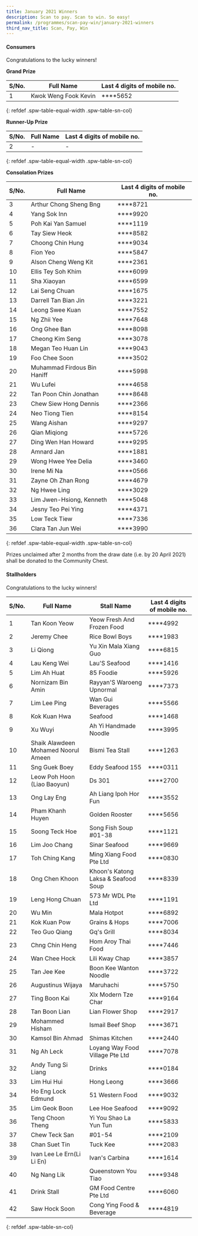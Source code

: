 ```yaml
---
title: January 2021 Winners
description: Scan to pay. Scan to win. So easy!
permalink: /programmes/scan-pay-win/january-2021-winners
third_nav_title: Scan, Pay, Win
---
```


#### Consumers
Congratulations to the lucky winners!


**Grand Prize** 


|S/No.| Full Name                     | Last 4 digits of mobile no. |
|-----|-------------------------------|-----------------------------|
| 1   |Kwok Weng Fook Kevin           | \*\*\*\*5652                |
{: refdef .spw-table-equal-width .spw-table-sn-col}

**Runner-Up Prize** 

|S/No.| Full Name                     | Last 4 digits of mobile no. |
|-----|-------------------------------|-----------------------------|
| 2   |-                              | -                           |
{: refdef .spw-table-equal-width .spw-table-sn-col}

**Consolation Prizes** 

| S/No. | Full Name                   | Last 4 digits of mobile no. |
|-------|-----------------------------|-----------------------------|
|   3   | Arthur Chong Sheng Bng      |     \*\*\*\*8721            |
|   4   | Yang Sok Inn                |     \*\*\*\*9920            |
|   5   | Poh Kai Yan Samuel          |     \*\*\*\*1119            |
|   6   | Tay Siew Heok               |     \*\*\*\*8582            |
|   7   | Choong Chin Hung            |     \*\*\*\*9034            |
|   8   | Fion Yeo                    |     \*\*\*\*5847            |
|   9   | Alson Cheng Weng Kit        |     \*\*\*\*2361            |
|   10  | Ellis Tey Soh Khim          |     \*\*\*\*6099            |
|   11  | Sha Xiaoyan                 |     \*\*\*\*6599            |
|   12  | Lai Seng Chuan              |     \*\*\*\*1675            |
|   13  | Darrell Tan Bian Jin        |     \*\*\*\*3221            |
|   14  | Leong Swee Kuan             |     \*\*\*\*7552            |
|   15  | Ng Zhii Yee                 |     \*\*\*\*7648            |
|   16  | Ong Ghee Ban                |     \*\*\*\*8098            |
|   17  | Cheong Kim Seng             |     \*\*\*\*3078            |
|   18  | Megan Teo Huan Lin          |     \*\*\*\*9043            |
|   19  | Foo Chee Soon               |     \*\*\*\*3502            |
|   20  | Muhammad Firdous Bin Haniff |     \*\*\*\*5998            |
|   21  | Wu Lufei                    |     \*\*\*\*4658            |
|   22  | Tan Poon Chin Jonathan      |     \*\*\*\*8648            |
|   23  | Chew Siew Hong Dennis       |     \*\*\*\*2366            |
|   24  | Neo Tiong Tien              |     \*\*\*\*8154            |
|   25  | Wang Aishan                 |     \*\*\*\*9297            |
|   26  | Qian Miqiong                |     \*\*\*\*5726            |
|   27  | Ding Wen Han Howard         |     \*\*\*\*9295            |
|   28  | Amnard Jan                  |     \*\*\*\*1881            |
|   29  | Wong Hwee Yee Delia         |     \*\*\*\*3460            |
|   30  | Irene Mi Na                 |     \*\*\*\*0566            |
|   31  | Zayne Oh Zhan Rong          |     \*\*\*\*4679            |
|   32  | Ng Hwee Ling                |     \*\*\*\*3029            |
|   33  | Lim Jwen-Hsiong, Kenneth    |     \*\*\*\*5048            |
|   34  | Jesny Teo Pei Ying          |     \*\*\*\*4371            |
|   35  | Low Teck Tiew               |     \*\*\*\*7336            |
|   36  | Clara Tan Jun Wei           |     \*\*\*\*3990            |
{: refdef .spw-table-equal-width .spw-table-sn-col}

<span class="spw-disclaimer">Prizes unclaimed after 2 months from the draw date (i.e. by 20 April 2021) shall be donated to the Community Chest.</span> 

#### Stallholders
Congratulations to the lucky winners!

| S/No. | Full Name                           | Stall Name                          | Last 4 digits of mobile no. |
|-------|-------------------------------------|-------------------------------------|-----------------------------|
| 1     | Tan Koon Yeow                       | Yeow Fresh And Frozen Food          | \*\*\*\*4992                |
| 2     | Jeremy Chee                         | Rice Bowl Boys                      | \*\*\*\*1983                |
| 3     | Li Qiong                            | Yu Xin Mala Xiang Guo               | \*\*\*\*6815                |
| 4     | Lau Keng Wei                        | Lau'S Seafood                       | \*\*\*\*1416                |
| 5     | Lim Ah Huat                         | 85 Foodie                           | \*\*\*\*5926                |
| 6     | Nornizam Bin Amin                   | Rayyan'S Waroeng Upnormal           | \*\*\*\*7373                |
| 7     | Lim Lee Ping                        | Wan Gui Beverages                   | \*\*\*\*5566                |
| 8     | Kok Kuan Hwa                        | Seafood                             | \*\*\*\*1468                |
| 9     | Xu Wuyi                             | Ah Yi Handmade Noodle               | \*\*\*\*3995                |
| 10    | Shaik Alawdeen Mohamed Noorul Ameen | Bismi Tea Stall                     | \*\*\*\*1263                |
| 11    | Sng Guek Boey                       | Eddy Seafood 155                    | \*\*\*\*0311                |
| 12    | Leow Poh Hoon (Liao Baoyun)         | Ds 301                              | \*\*\*\*2700                |
| 13    | Ong Lay Eng                         | Ah Liang Ipoh Hor Fun               | \*\*\*\*3552                |
| 14    | Pham Khanh Huyen                    | Golden Rooster                      | \*\*\*\*5656                |
| 15    | Soong Teck Hoe                      | Song Fish Soup #01-38               | \*\*\*\*1121                |
| 16    | Lim Joo Chang                       | Sinar Seafood                       | \*\*\*\*9669                |
| 17    | Toh Ching Kang                      | Ming Xiang Food Pte Ltd             | \*\*\*\*0830                |
| 18    | Ong Chen Khoon                      | Khoon's Katong Laksa & Seafood Soup | \*\*\*\*8339                |
| 19    | Leng Hong Chuan                     | 573 Mr WDL Pte Ltd                  | \*\*\*\*1191                |
| 20    | Wu Min                              | Mala Hotpot                         | \*\*\*\*6892                |
| 21    | Kok Kuan Pow                        | Grains & Hops                       | \*\*\*\*7006                |
| 22    | Teo Guo Qiang                       | Gq's Grill                          | \*\*\*\*8034                |
| 23    | Chng Chin Heng                      | Hom Aroy Thai Food                  | \*\*\*\*7446                |
| 24    | Wan Chee Hock                       | Lili Kway Chap                      | \*\*\*\*3857                |
| 25    | Tan Jee Kee                         | Boon Kee Wanton Noodle              | \*\*\*\*3722                |
| 26    | Augustinus Wijaya                   | Maruhachi                           | \*\*\*\*5750                |
| 27    | Ting Boon Kai                       | Xlx Modern Tze Char                 | \*\*\*\*9164                |
| 28    | Tan Boon Lian                       | Lian Flower Shop                    | \*\*\*\*2917                |
| 29    | Mohammed Hisham                     | Ismail Beef Shop                    | \*\*\*\*3671                |
| 30    | Kamsol Bin Ahmad                    | Shimas Kitchen                      | \*\*\*\*2440                |
| 31    | Ng Ah Leck                          | Loyang Way Food Village Pte Ltd     | \*\*\*\*7078                |
| 32    | Andy Tung Si Liang                  | Drinks                              | \*\*\*\*0184                |
| 33    | Lim Hui Hui                         | Hong Leong                          | \*\*\*\*3666                |
| 34    | Ho Eng Lock Edmund                  | 51 Western Food                     | \*\*\*\*9032                |
| 35    | Lim Geok Boon                       | Lee Hoe Seafood                     | \*\*\*\*9092                |
| 36    | Teng Choon Theng                    | Yi You Shao La Yun Tun              | \*\*\*\*5833                |
| 37    | Chew Teck San                       | #01-54                              | \*\*\*\*2109                |
| 38    | Chan Suet Tin                       | Tuck Kee                            | \*\*\*\*2083                |
| 39    | Ivan Lee Le Ern(Li Li En)           | Ivan's Carbina                      | \*\*\*\*1614                |
| 40    | Ng Nang Lik                         | Queenstown You Tiao                 | \*\*\*\*9348                |
| 41    | Drink Stall                         | GM Food Centre Pte Ltd              | \*\*\*\*6060                |
| 42    | Saw Hock Soon                       | Cong Ying Food & Beverage           | \*\*\*\*4819                |
{: refdef .spw-table-sn-col}